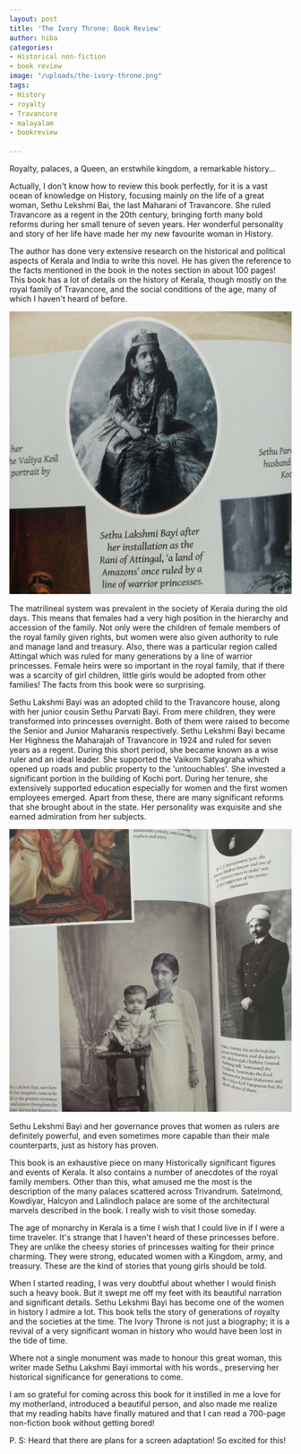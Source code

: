 ```yaml
---
layout: post
title: 'The Ivory Throne: Book Review'
author: hiba
categories:
- Historical non-fiction
- book review
image: "/uploads/the-ivory-throne.png"
tags:
- History
- royalty
- Travancore
- malayalam
- bookreview

---
```

Royalty, palaces, a Queen, an erstwhile kingdom, a remarkable history...

Actually, I don't know how to review this book perfectly, for it is a vast ocean of knowledge on History, focusing mainly on the life of a great woman, Sethu Lekshmi Bai, the last Maharani of Travancore. She ruled Travancore as a regent in the 20th century, bringing forth many bold reforms during her small tenure of seven years. Her wonderful personality and story of her life have made her my new favourite woman in History.

The author has done very extensive research on the historical and political aspects of Kerala and India to write this novel. He has given the reference to the facts mentioned in the book in the notes section in about 100 pages! This book has a lot of details on the history of Kerala, though mostly on the royal family of Travancore, and the social conditions of the age, many of which I haven't heard of before.

![](/uploads/rani-leksmi-bayi.jpg)

The matrilineal system was prevalent in the society of Kerala during the old days. This means that females had a very high position in the hierarchy and accession of the family. Not only were the children of female members of the royal family given rights, but women were also given authority to rule and manage land and treasury. Also, there was a particular region called Attingal which was ruled for many generations by a line of warrior princesses. Female heirs were so important in the royal family, that if there was a scarcity of girl children, little girls would be adopted from other families! The facts from this book were so surprising.

Sethu Lakshmi Bayi was an adopted child to the Travancore house, along with her junior cousin Sethu Parvati Bayi. From mere children, they were transformed into princesses overnight. Both of them were raised to become the Senior and Junior Maharanis respectively. Sethu Lekshmi Bayi became Her Highness the Maharajah of Travancore in 1924 and ruled for seven years as a regent. During this short period, she became known as a wise ruler and an ideal leader. She supported the Vaikom Satyagraha which opened up roads and public property to the 'untouchables'. She invested a significant portion in the building of Kochi port. During her tenure, she extensively supported education especially for women and the first women employees emerged. Apart from these, there are many significant reforms that she brought about in the state. Her personality was exquisite and she earned admiration from her subjects.

![](/uploads/queen-of-travancore.jpg)

Sethu Lekshmi Bayi and her governance proves that women as rulers are definitely powerful, and even sometimes more capable than their male counterparts, just as history has proven.

This book is an exhaustive piece on many Historically significant figures and events of Kerala. It also contains a number of anecdotes of the royal family members. Other than this, what amused me the most is the description of the many palaces scattered across Trivandrum. Satelmond, Kowdiyar, Halcyon and Lalindloch palace are some of the architectural marvels described in the book. I really wish to visit those someday.

The age of monarchy in Kerala is a time I wish that I could live in if I were a time traveler. It's strange that I haven't heard of these princesses before. They are unlike the cheesy stories of princesses waiting for their prince charming. They were strong, educated women with a Kingdom, army, and treasury. These are the kind of stories that young girls should be told.

When I started reading, I was very doubtful about whether I would finish such a heavy book. But it swept me off my feet with its beautiful narration and significant details. Sethu Lekshmi Bayi has become one of the women in history I admire a lot. This book tells the story of generations of royalty and the societies at the time. The Ivory Throne is not just a biography; it is a revival of a very significant woman in history who would have been lost in the tide of time.

Where not a single monument was made to honour this great woman, this writer made Sethu Lakshmi Bayi immortal with his words., preserving her historical significance for generations to come.

I am so grateful for coming across this book for it instilled in me a love for my motherland, introduced a beautiful person, and also made me realize that my reading habits have finally matured and that  I can read a 700-page non-fiction book without getting bored!

P. S: Heard that there are plans for a screen adaptation! So excited for this!